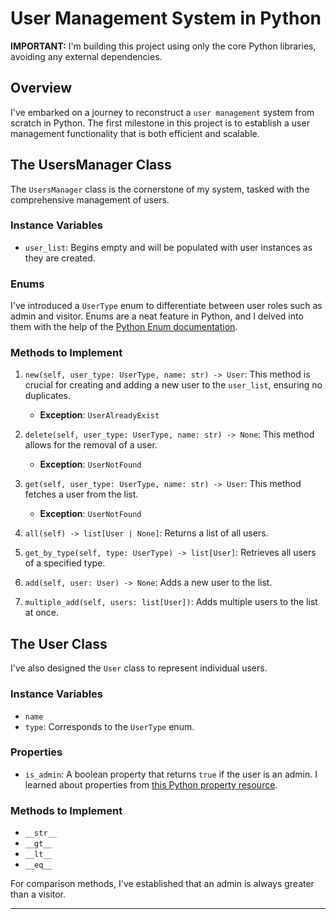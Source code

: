 # User Management System in Python

**IMPORTANT:** I'm building this project using only the core Python libraries, avoiding any external dependencies.

## Overview

I've embarked on a journey to reconstruct a `user management` system from scratch in Python. The first milestone in this project is to establish a user management functionality that is both efficient and scalable.

## The UsersManager Class

The `UsersManager` class is the cornerstone of my system, tasked with the comprehensive management of users.

### Instance Variables
- `user_list`: Begins empty and will be populated with user instances as they are created.

### Enums
I've introduced a `UserType` enum to differentiate between user roles such as admin and visitor. Enums are a neat feature in Python, and I delved into them with the help of the [Python Enum documentation](https://docs.python.org/fr/3/library/enum.html).

### Methods to Implement

1. `new(self, user_type: UserType, name: str) -> User`: This method is crucial for creating and adding a new user to the `user_list`, ensuring no duplicates.
    - **Exception**: `UserAlreadyExist`
    
2. `delete(self, user_type: UserType, name: str) -> None`: This method allows for the removal of a user.
    - **Exception**: `UserNotFound`

3. `get(self, user_type: UserType, name: str) -> User`: This method fetches a user from the list.
    - **Exception**: `UserNotFound`

4. `all(self) -> list[User | None]`: Returns a list of all users.

5. `get_by_type(self, type: UserType) -> list[User]`: Retrieves all users of a specified type.

6. `add(self, user: User) -> None`: Adds a new user to the list.

7. `multiple_add(self, users: list[User])`: Adds multiple users to the list at once.

## The User Class

I've also designed the `User` class to represent individual users.

### Instance Variables
- `name`
- `type`: Corresponds to the `UserType` enum.

### Properties
- `is_admin`: A boolean property that returns `true` if the user is an admin. I learned about properties from [this Python property resource](https://realpython.com/python-property/).

### Methods to Implement
- `__str__`
- `__gt__`
- `__lt__`
- `__eq__`

For comparison methods, I've established that an admin is always greater than a visitor.

---

